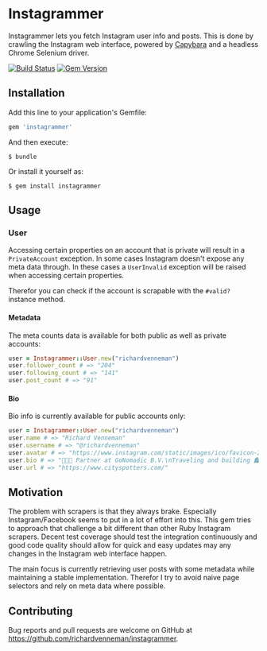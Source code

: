 # Instagrammer

Instagrammer lets you fetch Instagram user info and posts. This is done by crawling the Instagram web interface, powered by [Capybara](https://github.com/teamcapybara/capybara/) and a headless Chrome Selenium driver.

[![Build Status](https://travis-ci.org/richardvenneman/instagrammer.svg?branch=master)](https://travis-ci.org/richardvenneman/instagrammer)
[![Gem Version](https://badge.fury.io/rb/instagrammer.svg)](https://badge.fury.io/rb/instagrammer)

## Installation

Add this line to your application's Gemfile:

```ruby
gem 'instagrammer'
```

And then execute:

    $ bundle

Or install it yourself as:

    $ gem install instagrammer

## Usage

### User

Accessing certain properties on an account that is private will result in a `PrivateAccount` exception. In some cases Instagram doesn't expose any meta data through. In these cases a `UserInvalid` exception will be raised when accessing certain properties.

Therefor you can check if the account is scrapable with the `#valid?` instance method.

#### Metadata

The meta counts data is available for both public as well as private accounts:

```ruby
user = Instagrammer::User.new("richardvenneman")
user.follower_count # => "204"
user.following_count # => "141"
user.post_count # => "91"
```

#### Bio

Bio info is currently available for public accounts only:

```ruby
user = Instagrammer::User.new("richardvenneman")
user.name # => "Richard Venneman"
user.username # => "@richardvenneman"
user.avatar # => "https://www.instagram.com/static/images/ico/favicon-200.png/ab6eff..."
user.bio # => "👨🏻‍💻 Partner at GoNomadic B.V.\nTraveling and building 🏙 @cityspotters"
user.url # => "https://www.cityspotters.com/"
```

## Motivation

The problem with scrapers is that they always brake. Especially Instagram/Facebook seems to put in a lot of effort into this. This gem tries to approach that challenge a bit different than other Ruby Instagram scrapers. Decent test coverage should test the integration continuously and good code quality should allow for quick and easy updates may any changes in the Instagram web interface happen.

The main focus is currently retrieving user posts with some metadata while maintaining a stable implementation. Therefor I try to avoid naive page selectors and rely on meta data where possible.

## Contributing

Bug reports and pull requests are welcome on GitHub at https://github.com/richardvenneman/instagrammer.

